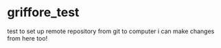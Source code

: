 # griffore_test
test to set up remote repository from git to computer
i can make changes from here too!
